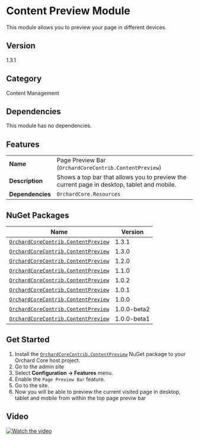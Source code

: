 # Content Preview Module

This module allows you to preview your page in different devices.

## Version

1.3.1

## Category

Content Management

## Dependencies

This module has no dependencies.

## Features

|                  |                                                                                            |
|------------------|--------------------------------------------------------------------------------------------|
| **Name**         | Page Preview Bar (`OrchardCoreContrib.ContentPreview`)                                     |
| **Description**  | Shows a top bar that allows you to preview the current page in desktop, tablet and mobile. |
| **Dependencies** | `OrchardCore.Resources`                                                                    |

## NuGet Packages

| Name                                                                                                                | Version     |
|---------------------------------------------------------------------------------------------------------------------|-------------|
| [`OrchardCoreContrib.ContentPreview`](https://www.nuget.org/packages/OrchardCoreContrib.ContentPreview/1.3.1)       | 1.3.1       |
| [`OrchardCoreContrib.ContentPreview`](https://www.nuget.org/packages/OrchardCoreContrib.ContentPreview/1.3.0)       | 1.3.0       |
| [`OrchardCoreContrib.ContentPreview`](https://www.nuget.org/packages/OrchardCoreContrib.ContentPreview/1.2.0)       | 1.2.0       |
| [`OrchardCoreContrib.ContentPreview`](https://www.nuget.org/packages/OrchardCoreContrib.ContentPreview/1.1.0)       | 1.1.0       |
| [`OrchardCoreContrib.ContentPreview`](https://www.nuget.org/packages/OrchardCoreContrib.ContentPreview/1.0.2)       | 1.0.2       |
| [`OrchardCoreContrib.ContentPreview`](https://www.nuget.org/packages/OrchardCoreContrib.ContentPreview/1.0.1)       | 1.0.1       |
| [`OrchardCoreContrib.ContentPreview`](https://www.nuget.org/packages/OrchardCoreContrib.ContentPreview/1.0.0)       | 1.0.0       |
| [`OrchardCoreContrib.ContentPreview`](https://www.nuget.org/packages/OrchardCoreContrib.ContentPreview/1.0.0-beta2) | 1.0.0-beta2 |
| [`OrchardCoreContrib.ContentPreview`](https://www.nuget.org/packages/OrchardCoreContrib.ContentPreview/1.0.0-beta1) | 1.0.0-beta1 |

## Get Started

1. Install the [`OrchardCoreContrib.ContentPreview`](https://www.nuget.org/packages/OrchardCoreContrib.ContentPreview/) NuGet package to your Orchard Core host project.
2. Go to the admin site
3. Select **Configuration -> Features** menu.
4. Enable the `Page Preview Bar` feature.
5. Go to the site.
6. Now you will be able to preview the current visited page in desktop, tablet and mobile from within the top page previw bar

## Video

[![Watch the video](https://img.youtube.com/vi/HGy2QjdrJoI/maxresdefault.jpg)](https://youtu.be/HGy2QjdrJoI)
